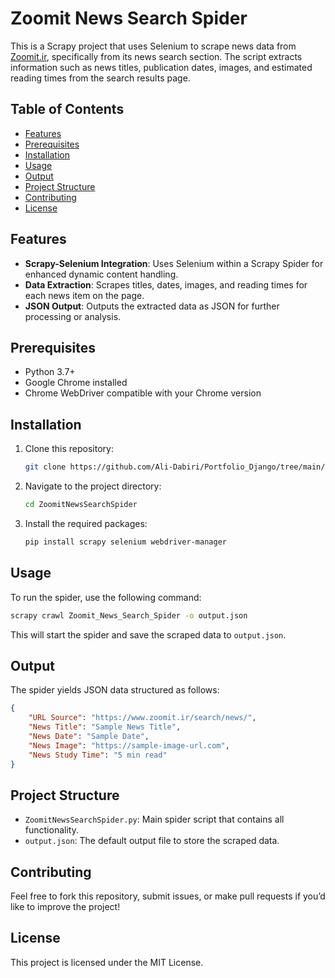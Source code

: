 
# Zoomit News Search Spider

This is a Scrapy project that uses Selenium to scrape news data from [Zoomit.ir](https://www.zoomit.ir/), specifically from its news search section. The script extracts information such as news titles, publication dates, images, and estimated reading times from the search results page.

## Table of Contents
- [Features](#features)
- [Prerequisites](#prerequisites)
- [Installation](#installation)
- [Usage](#usage)
- [Output](#output)
- [Project Structure](#project-structure)
- [Contributing](#contributing)
- [License](#license)

## Features
- **Scrapy-Selenium Integration**: Uses Selenium within a Scrapy Spider for enhanced dynamic content handling.
- **Data Extraction**: Scrapes titles, dates, images, and reading times for each news item on the page.
- **JSON Output**: Outputs the extracted data as JSON for further processing or analysis.

## Prerequisites
- Python 3.7+
- Google Chrome installed
- Chrome WebDriver compatible with your Chrome version

## Installation
1. Clone this repository:
    ```bash
    git clone https://github.com/Ali-Dabiri/Portfolio_Django/tree/main/News_Pipeline/Zoomit_Scraper/Zoomit_News_Search
    ```
2. Navigate to the project directory:
    ```bash
    cd ZoomitNewsSearchSpider
    ```
3. Install the required packages:
    ```bash
    pip install scrapy selenium webdriver-manager
    ```

## Usage
To run the spider, use the following command:
```bash
scrapy crawl Zoomit_News_Search_Spider -o output.json
```
This will start the spider and save the scraped data to `output.json`.

## Output
The spider yields JSON data structured as follows:
```json
{
    "URL Source": "https://www.zoomit.ir/search/news/",
    "News Title": "Sample News Title",
    "News Date": "Sample Date",
    "News Image": "https://sample-image-url.com",
    "News Study Time": "5 min read"
}
```

## Project Structure
- `ZoomitNewsSearchSpider.py`: Main spider script that contains all functionality.
- `output.json`: The default output file to store the scraped data.
  
## Contributing
Feel free to fork this repository, submit issues, or make pull requests if you’d like to improve the project!

## License
This project is licensed under the MIT License.
